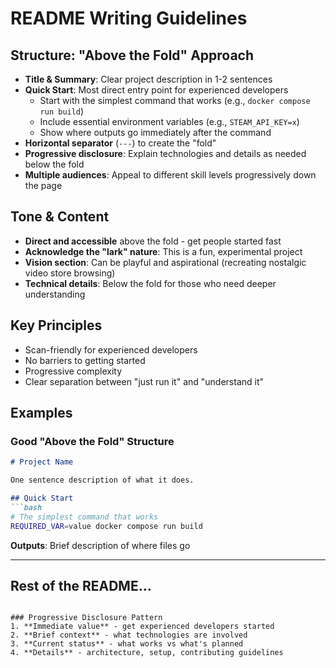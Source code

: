 # README Writing Guidelines

## Structure: "Above the Fold" Approach
- **Title & Summary**: Clear project description in 1-2 sentences
- **Quick Start**: Most direct entry point for experienced developers
  - Start with the simplest command that works (e.g., `docker compose run build`)
  - Include essential environment variables (e.g., `STEAM_API_KEY=x`)
  - Show where outputs go immediately after the command
- **Horizontal separator** (`---`) to create the "fold"
- **Progressive disclosure**: Explain technologies and details as needed below the fold
- **Multiple audiences**: Appeal to different skill levels progressively down the page

## Tone & Content
- **Direct and accessible** above the fold - get people started fast
- **Acknowledge the "lark" nature**: This is a fun, experimental project
- **Vision section**: Can be playful and aspirational (recreating nostalgic video store browsing)
- **Technical details**: Below the fold for those who need deeper understanding

## Key Principles
- Scan-friendly for experienced developers
- No barriers to getting started
- Progressive complexity
- Clear separation between "just run it" and "understand it"

## Examples

### Good "Above the Fold" Structure
```markdown
# Project Name

One sentence description of what it does.

## Quick Start
```bash
# The simplest command that works
REQUIRED_VAR=value docker compose run build
```

**Outputs**: Brief description of where files go

---

## Rest of the README...
```

### Progressive Disclosure Pattern
1. **Immediate value** - get experienced developers started
2. **Brief context** - what technologies are involved
3. **Current status** - what works vs what's planned
4. **Details** - architecture, setup, contributing guidelines
